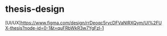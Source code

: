 # thesis-design

[UI/UX]https://www.figma.com/design/rrDeoqc5rycDFVaNlRXQym/UI%2FUX-thesis?node-id=0-1&t=quFRbWkR3w7YgFzl-1

